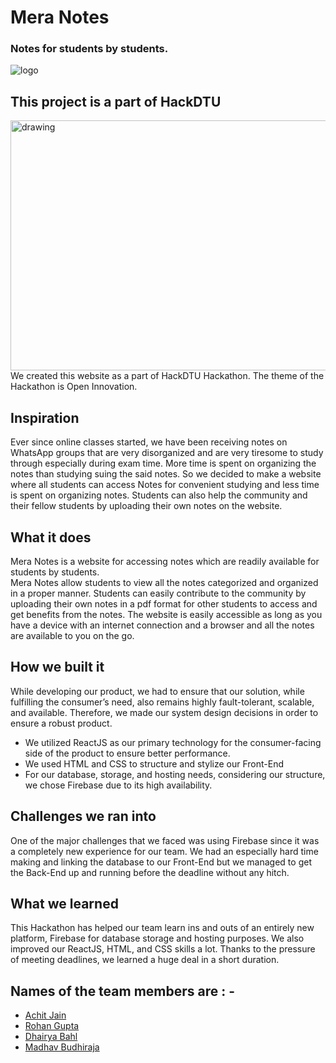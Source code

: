 # Mera Notes
### Notes for students by students.

![logo](https://github.com/achitJ/HackDTU-TeamOP/blob/main/%23Extras/Resources/Facebook%20Post%20940x788%20px.png)

## This project is a part of HackDTU 
<img src="https://user-images.githubusercontent.com/71627983/116778350-02dcc480-aa8f-11eb-891f-4eb42f3fcdb5.jpeg" alt="drawing" width="1000" height="400" />
We created this website as a part of HackDTU Hackathon. The theme of the Hackathon is Open Innovation.

## Inspiration
Ever since online classes started, we have been receiving notes on WhatsApp groups that are very disorganized and are very tiresome to study through especially during exam time. More time is spent on organizing the notes than
studying suing the said notes. So we decided to make a website where all students can access Notes for convenient studying and less time is spent on organizing notes. Students can also help the community and their fellow students by uploading their own notes on the website. 


## What it does
Mera Notes is a website for accessing notes which are readily available for
students by students.  
Mera Notes allow students to view all the notes categorized and organized in a proper manner. Students can easily contribute to the community by uploading their own notes in a pdf format for other students to access and get benefits from the notes. The website is easily accessible as long as you have a device with an internet connection and a browser and all the notes are available to you on the go.

## How we built it
While developing our product, we had to ensure that our solution, while fulfilling the consumer’s need, also remains highly fault-tolerant, scalable, and available. Therefore, we made our system design decisions in order to ensure a robust product. 
* We utilized ReactJS as our primary technology for the consumer-facing side of the product to ensure better performance.
* We used HTML and CSS to structure and stylize our Front-End
* For our database, storage, and hosting needs, considering our structure, we chose Firebase due to its high availability. 
## Challenges we ran into
One of the major challenges that we faced was using Firebase since it was a 
completely new experience for our team. We had an especially hard time 
making and linking the database to our Front-End but we managed to get the 
Back-End up and running before the deadline without any hitch.

## What we learned
This Hackathon has helped our team learn ins and outs of an entirely new 
platform, Firebase for database storage and hosting purposes. 
We also improved our ReactJS, HTML, and CSS skills a lot. 
Thanks to the pressure of meeting deadlines, we learned a huge deal in a 
short duration.

## Names of the team members are : -
* [Achit Jain](https://www.linkedin.com/in/achitJ/)
* [Rohan Gupta](https://www.linkedin.com/in/winoffrg/)
* [Dhairya Bahl](https://www.linkedin.com/in/dhairya-bahl/)
* [Madhav Budhiraja](https://www.linkedin.com/in/madhavbudhiraja/)
